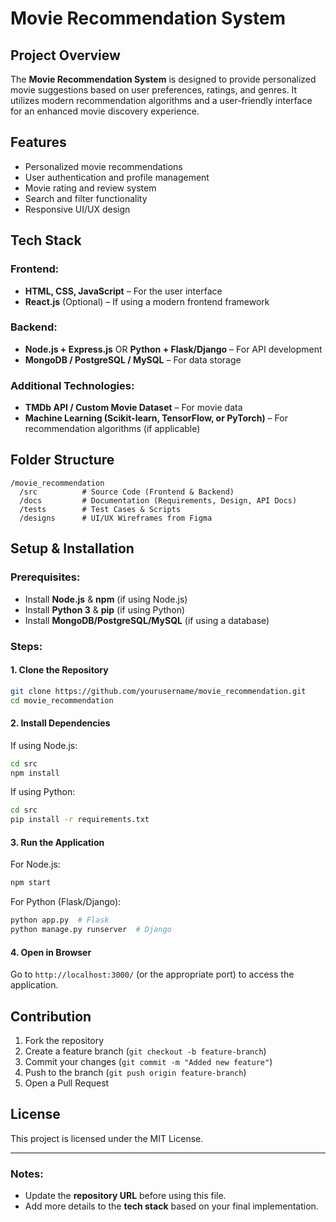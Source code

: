 # Movie Recommendation System

## Project Overview
The **Movie Recommendation System** is designed to provide personalized movie suggestions based on user preferences, ratings, and genres. It utilizes modern recommendation algorithms and a user-friendly interface for an enhanced movie discovery experience.

## Features
- Personalized movie recommendations
- User authentication and profile management
- Movie rating and review system
- Search and filter functionality
- Responsive UI/UX design

## Tech Stack
### Frontend:
- **HTML, CSS, JavaScript** – For the user interface
- **React.js** (Optional) – If using a modern frontend framework

### Backend:
- **Node.js + Express.js** OR **Python + Flask/Django** – For API development
- **MongoDB / PostgreSQL / MySQL** – For data storage

### Additional Technologies:
- **TMDb API / Custom Movie Dataset** – For movie data
- **Machine Learning (Scikit-learn, TensorFlow, or PyTorch)** – For recommendation algorithms (if applicable)

## Folder Structure
```
/movie_recommendation
  /src          # Source Code (Frontend & Backend)
  /docs         # Documentation (Requirements, Design, API Docs)
  /tests        # Test Cases & Scripts
  /designs      # UI/UX Wireframes from Figma
```

## Setup & Installation
### Prerequisites:
- Install **Node.js** & **npm** (if using Node.js)
- Install **Python 3** & **pip** (if using Python)
- Install **MongoDB/PostgreSQL/MySQL** (if using a database)

### Steps:
#### **1. Clone the Repository**
```bash
git clone https://github.com/yourusername/movie_recommendation.git
cd movie_recommendation
```
#### **2. Install Dependencies**
If using Node.js:
```bash
cd src
npm install
```
If using Python:
```bash
cd src
pip install -r requirements.txt
```
#### **3. Run the Application**
For Node.js:
```bash
npm start
```
For Python (Flask/Django):
```bash
python app.py  # Flask
python manage.py runserver  # Django
```
#### **4. Open in Browser**
Go to `http://localhost:3000/` (or the appropriate port) to access the application.

## Contribution
1. Fork the repository
2. Create a feature branch (`git checkout -b feature-branch`)
3. Commit your changes (`git commit -m "Added new feature"`)
4. Push to the branch (`git push origin feature-branch`)
5. Open a Pull Request

## License
This project is licensed under the MIT License.

---
### Notes:
- Update the **repository URL** before using this file.
- Add more details to the **tech stack** based on your final implementation.

